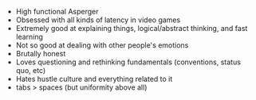* High functional Asperger
* Obsessed with all kinds of latency in video games
* Extremely good at explaining things, logical/abstract thinking, and fast learning
* Not so good at dealing with other people's emotions
* Brutally honest
* Loves questioning and rethinking fundamentals (conventions, status quo, etc)
* Hates hustle culture and everything related to it
* tabs > spaces (but uniformity above all)
